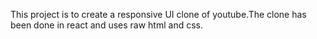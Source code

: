 This project is to create a responsive UI clone of youtube.The clone has been done in react and uses raw html and css.
